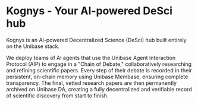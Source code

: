 # Kognys - Your AI-powered DeSci hub

Kognys is an AI-powered Decentralized Science (DeSci) hub built entirely on the Unibase stack.

We deploy teams of AI agents that use the Unibase Agent Interaction Protocol (AIP) to engage in a "Chain of Debate," collaboratively researching and refining scientific papers. Every step of their debate is recorded in their persistent, on-chain memory using Unibase Membase, ensuring complete transparency. The final, vetted research papers are then permanently archived on Unibase DA, creating a fully decentralized and verifiable record of scientific discovery from start to finish.
